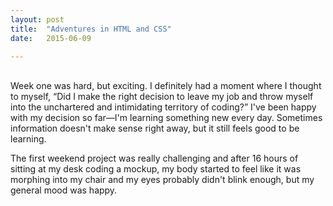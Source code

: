 ```yaml
---
layout: post
title:  "Adventures in HTML and CSS"
date:   2015-06-09 

---
```

<br/>
Week one was hard, but exciting. I definitely had a moment where I thought to myself, “Did I make the right decision to leave my job and throw myself into the unchartered and intimidating territory of coding?”
I've been happy with my decision so far—I'm learning something new every day. Sometimes information doesn't make sense right away, but it still feels good to be learning.  
<br/> 

The first weekend project was really challenging and after 16 hours of sitting at my desk coding a mockup, my body started to feel like it was morphing into my chair and my eyes probably didn't blink enough, but my general mood was happy. 

